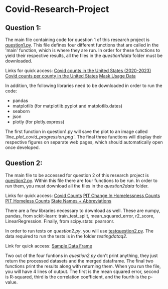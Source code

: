 # Covid-Research-Project

## Question 1:
The main file containing code for question 1 of this research project is [question1.py](question1.py). This file defines four different functions that are called in the 'main' function, which is where they are run. In order for these functions to yield their respective results, all the files in the *question1data* folder must be downloaded.

Links for quick access:
[Covid counts in the United States (2020-2023)](question1data/us.csv)
[Covid counts per county in the United States](question1data/us-counties-2020.csv)
[Mask Usage Data](question1data/mask_use.csv)

In addition, the following libraries need to be downloaded in order to run the code:
- pandas
- matplotlib (for matplotlib.pyplot and matplotlib.dates)
- seaborn
- json
- plotly (for plotly.express)

The first function in question1.py will save the plot to an image called _'line_plot_covid_progression.png'_. The final three functions will display their respective figures on separate web pages, which should automatically open once developed.

## Question 2:
The main file to be accessed for question 2 of this research project is [question2.py](question2.py). Within this file there are four functions to be run. In order to run them, you must download all the files in the *question2data* folder. 

Links for quick access:
[Covid Counts](question2data/us-states.csv)
[PIT Change In Homelessness Counts](question2data/changeinhomelessness.csv)
[PIT Homeless Counts](question2data/PITcountsbystate.csv)
[State Names + Abbreviations](question2data/mapping.csv)

There are a few libraries necessary to download as well. These are numpy, pandas, from sckit-learn: train_test_split, mean_squared_error, r2_score, LinearRegression. Finally, from scipy.stats: pearsonr.

In order to run tests on *question2.py*, you will use [testquestion2.py](testquestion2.py). The data required to run the tests is in the folder *testingdataq2*. 

Link for quick access:
[Sample Data Frame](testingdataq2/sampledataframe.py)

Two out of the four funtions in *question2.py* don't print anything, they just return the processed datasets and the merged dataframe. The final two functions print the results along with returning them. When you run the file, you will have 4 lines of output. The first is the mean squared error, second is R-squared, third is the correlation coefficient, and the fourth is the p-value.

